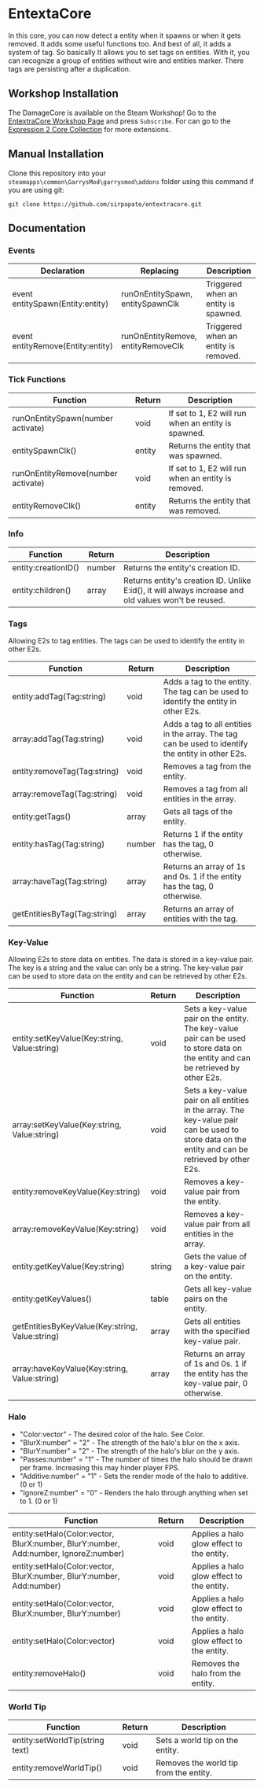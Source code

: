 [comment]: <> (## For more information, go to the [GitHub Page][GitHub Page])
[comment]: <> (To convert this file in Steam format, use this website: https://steamdown.vercel.app/)

# EntextaCore

In this core, you can now detect a entity when it spawns or when it gets removed. It adds some useful functions too. And best of all, it adds a system of tag. So basically It allows you to set tags on entities. With it, you can recognize a group of entities without wire and entities marker. There tags are persisting after a duplication.


## Workshop Installation

The DamageCore is available on the Steam Workshop! Go to the [EntextraCore Workshop Page][EntextraCore Workshop Page] and press `Subscribe`. For can go to the [Expression 2 Core Collection][Expression 2 Core Collection] for more extensions.

## Manual Installation

Clone this repository into your `steamapps\common\GarrysMod\garrysmod\addons` folder using this command if you are using git:

    git clone https://github.com/sirpapate/entextracore.git

## Documentation

### Events

| Declaration                         | Replacing                          | Description                            |
|-------------------------------------|------------------------------------|----------------------------------------|
| event entitySpawn(Entity:entity)  | runOnEntitySpawn, entitySpawnClk   | Triggered when an entity is spawned.   |
| event entityRemove(Entity:entity) | runOnEntityRemove, entityRemoveClk | Triggered when an entity is removed.   |

### Tick Functions

| Function                                                                              | Return | Description                                                                                                                                       |
|---------------------------------------------------------------------------------------|--------|---------------------------------------------------------------------------------------------------------------------------------------------------|
| runOnEntitySpawn(number activate)                                                   | void   | If set to 1, E2 will run when an entity is spawned.                                                                                               |
| entitySpawnClk()                                                                    | entity | Returns the entity that was spawned.                                                                                                              |
| runOnEntityRemove(number activate)                                                  | void   | If set to 1, E2 will run when an entity is removed.                                                                                               |
| entityRemoveClk()                                                                   | entity | Returns the entity that was removed.                                                                                                              |

### Info

| Function                                                                              | Return | Description                                                                                                                                       |
|---------------------------------------------------------------------------------------|--------|---------------------------------------------------------------------------------------------------------------------------------------------------|
| entity:creationID()                                                                 | number | Returns the entity's creation ID.                                                                                                                 |
| entity:children()                                                                   | array  | Returns entity's creation ID. Unlike E:id(), it will always increase and old values won't be reused.                                              |

### Tags

Allowing E2s to tag entities. The tags can be used to identify the entity in other E2s.

| Function                                                                              | Return | Description                                                                                                                                       |
|---------------------------------------------------------------------------------------|--------|---------------------------------------------------------------------------------------------------------------------------------------------------|
| entity:addTag(Tag:string)                                                           | void   | Adds a tag to the entity. The tag can be used to identify the entity in other E2s.                                                                |
| array:addTag(Tag:string)                                                            | void   | Adds a tag to all entities in the array. The tag can be used to identify the entity in other E2s.                                                 |
| entity:removeTag(Tag:string)                                                        | void   | Removes a tag from the entity.                                                                                                                    |
| array:removeTag(Tag:string)                                                         | void   | Removes a tag from all entities in the array.                                                                                                     |
| entity:getTags()                                                                    | array  | Gets all tags of the entity.                                                                                                                      |
| entity:hasTag(Tag:string)                                                           | number | Returns 1 if the entity has the tag, 0 otherwise.                                                                                                 |
| array:haveTag(Tag:string)                                                           | array  | Returns an array of 1s and 0s. 1 if the entity has the tag, 0 otherwise.                                                                          |
| getEntitiesByTag(Tag:string)                                                        | array  | Returns an array of entities with the tag.                                                                                                        |

### Key-Value

Allowing E2s to store data on entities. The data is stored in a key-value pair. The key is a string and the value can only be a string.
The key-value pair can be used to store data on the entity and can be retrieved by other E2s.

| Function                                                                              | Return | Description                                                                                                                                       |
|---------------------------------------------------------------------------------------|--------|---------------------------------------------------------------------------------------------------------------------------------------------------|
| entity:setKeyValue(Key:string, Value:string)                                        | void   | Sets a key-value pair on the entity. The key-value pair can be used to store data on the entity and can be retrieved by other E2s.                |
| array:setKeyValue(Key:string, Value:string)                                         | void   | Sets a key-value pair on all entities in the array. The key-value pair can be used to store data on the entity and can be retrieved by other E2s. |
| entity:removeKeyValue(Key:string)                                                   | void   | Removes a key-value pair from the entity.                                                                                                         |
| array:removeKeyValue(Key:string)                                                    | void   | Removes a key-value pair from all entities in the array.                                                                                          |
| entity:getKeyValue(Key:string)                                                      | string | Gets the value of a key-value pair on the entity.                                                                                                 |
| entity:getKeyValues()                                                               | table  | Gets all key-value pairs on the entity.                                                                                                           |
| getEntitiesByKeyValue(Key:string, Value:string)                                     | array  | Gets all entities with the specified key-value pair.                                                                                              |
| array:haveKeyValue(Key:string, Value:string)                                        | array  | Returns an array of 1s and 0s. 1 if the entity has the key-value pair, 0 otherwise.                                                               |

### Halo

* "Color:vector" - The desired color of the halo. See Color.
* "BlurX:number" = "2" - The strength of the halo's blur on the x axis.
* "BlurY:number" = "2" - The strength of the halo's blur on the y axis.
* "Passes:number" = "1" - The number of times the halo should be drawn per frame. Increasing this may hinder player FPS.
* "Additive:number" = "1" - Sets the render mode of the halo to additive. (0 or 1)
* "IgnoreZ:number" = "0" - Renders the halo through anything when set to 1. (0 or 1)

| Function                                                                               | Return | Description                                                                                                                                       |
|----------------------------------------------------------------------------------------|--------|---------------------------------------------------------------------------------------------------------------------------------------------------|
| entity:setHalo(Color:vector, BlurX:number, BlurY:number, Add:number, IgnoreZ:number) | void   | Applies a halo glow effect to the entity.                                                                                                         |
| entity:setHalo(Color:vector, BlurX:number, BlurY:number, Add:number)                 | void   | Applies a halo glow effect to the entity.                                                                                                         |
| entity:setHalo(Color:vector, BlurX:number, BlurY:number)                             | void   | Applies a halo glow effect to the entity.                                                                                                         |
| entity:setHalo(Color:vector)                                                         | void   | Applies a halo glow effect to the entity.                                                                                                         |
| entity:removeHalo()                                                                  | void   | Removes the halo from the entity.                                                                                                                 |

### World Tip

| Function                                                                               | Return | Description                                                                                                                                       |
|----------------------------------------------------------------------------------------|--------|---------------------------------------------------------------------------------------------------------------------------------------------------|
| entity:setWorldTip(string text)                                                      | void   | Sets a world tip on the entity.                                                                                                                   |
| entity:removeWorldTip()                                                              | void   | Removes the world tip from the entity.                                                                                                            |



[EntextraCore Workshop Page]: <https://steamcommunity.com/sharedfiles/filedetails/?id=714598720>
[Expression 2 Core Collection]: <https://steamcommunity.com/workshop/filedetails/?id=726399057>
[GitHub Page]: <https://github.com/sirpapate/entextracore>